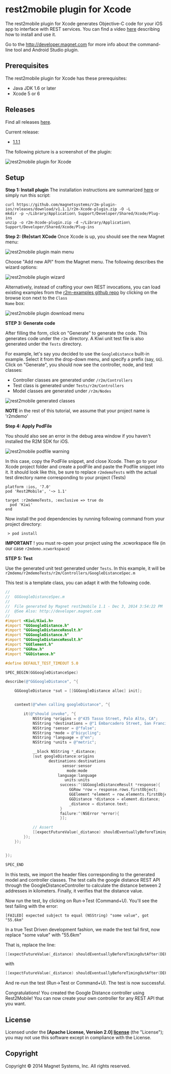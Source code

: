 rest2mobile plugin for Xcode
==============

The rest2mobile plugin for Xcode generates Objective-C code for your iOS app to interface with REST services. You can find a video [here](http://youtu.be/6qVBB5bKCaM) describing how to install and use it.

Go to the http://developer.magnet.com for more info about the command-line tool and Android Studio plugin.

## Prerequisites
The rest2mobile plugin for Xcode has these prerequisites:

* Java JDK 1.6 or later
* Xcode 5 or 6

## Releases

Find all releases [here](https://github.com/magnetsystems/r2m-plugin-ios/releases).

Current release:
* [1.1.1](https://github.com/magnetsystems/r2m-plugin-ios/releases/download/v1.1.1)
 

The following picture is a screenshot of the plugin: 

![rest2mobile plugin for Xcode](doc/img/R2M-add-api.jpg)


## Setup

__Step 1: Install plugin__
The installation instructions are summarized [here](http://developer.magnet.com/ios) or simply run this script:

```
curl https://github.com/magnetsystems/r2m-plugin-ios/releases/download/v1.1.1/r2m-Xcode-plugin.zip -O -L
mkdir -p ~/Library/Application\ Support/Developer/Shared/Xcode/Plug-ins
unzip -o r2m-Xcode-plugin.zip -d ~/Library/Application\ Support/Developer/Shared/Xcode/Plug-ins
```

__Step 2: (Re)start XCode__
Once Xcode is up, you should see the new Magnet menu:

![rest2mobile plugin main menu](doc/img/R2M-menu.jpg)

Choose "Add new API" from the Magnet menu. The following describes the wizard options:

![rest2mobile plugin wizard](doc/img/R2M-wizard-description.jpg)

Alternatively, instead of crafting your own REST invocations, you can load existing examples from the [r2m-examples github repo](https://github.com/magnetsystems/r2m-examples) by clicking on the browse icon next to the <code>Class Name</code> box:

![rest2mobile plugin download menu](doc/img/R2M-download.jpg)

__STEP 3: Generate code__

After filling the form, click on "Generate" to generate the code. This generates code under the <code>r2m</code> directory. A Kiwi unit test file is also generated under the <code><projectName>Tests</code> directory.

For example, let's say you decided to use the <code>GoogleDistance</code> built-in example. Select it from the drop-down menu, and specify a prefix (say, <code>GG</code>). Click on "Generate", you should now see the controller, node, and test classes:
* Controller classes are generated under <code><ProjectName>/r2m/Controllers</code> 
* Test class is generated under <code><ProjectName>Tests/r2m/Controllers</code> 
* Model classes are generated under <code><ProjectName>/r2m/Nodes</code> 


![rest2mobile generated classes](doc/img/R2M-generated-classes.jpg)

__NOTE__ in the rest of this tutorial, we assume that your project name is 'r2mdemo'

__Step 4: Apply PodFile__

You should also see an error in the debug area window if you haven't installed the R2M SDK for iOS. 

![rest2mobile podfile warning](doc/img/R2M-podfile-warning.jpg)


In this case, copy the PodFile snippet, and close Xcode. Then go to your Xcode project folder and create a podFile and paste the Podfile snippet into it. 
It should look like this, be sure to replace <code>r2mdemoTests</code> with the actual test directory name corresponding to your project (<projectName>Tests)
```
platform :ios, '7.0'
pod 'Rest2Mobile', '~> 1.1'

target :r2mdemoTests, :exclusive => true do
  pod 'Kiwi'
end
```

Now install the pod dependencies by running following command from your project directory:
``` 
 > pod install
``` 
__IMPORTANT__ ! you must re-open your project using the <projectName>.xcworkspace file (in our case <code>r2mdemo.xcworkspace</code>)


__STEP 5: Test__

Use the generated unit test generated under <code><projectName>Tests</code>. In this example, it will be
<code>r2mdemo/r2mdemoTests/r2m/Controllers/GoogleDistanceSpec.m</code>

This test is a template class, you can adapt it with the following code.
```objective-c
//
//  GGGoogleDistanceSpec.m
//
//  File generated by Magnet rest2mobile 1.1 - Dec 3, 2014 3:54:22 PM
//  @See Also: http://developer.magnet.com
//
#import <Kiwi/Kiwi.h>
#import "GGGoogleDistance.h"
#import "GGGoogleDistanceResult.h"
#import "GGGoogleDistance.h"
#import "GGGoogleDistanceResult.h"
#import "GGElement.h"
#import "GGRow.h"
#import "GGDistance.h"

#define DEFAULT_TEST_TIMEOUT 5.0

SPEC_BEGIN(GGGoogleDistanceSpec)

describe(@"GGGoogleDistance", ^{

    GGGoogleDistance *sut = [[GGGoogleDistance alloc] init];


    context(@"when calling googleDistance", ^{

        it(@"should invoke", ^{
            NSString *origins = @"435 Tasso Street, Palo Alto, CA";
            NSString *destinations = @"1 Embarcadero Street, San Francisco, CA";
            NSString *sensor = @"false";
            NSString *mode = @"bicycling";
            NSString *language = @"en";
            NSString *units = @"metric";

            __block NSString *_distance;
            [sut googleDistance:origins
                   destinations:destinations
                         sensor:sensor
                           mode:mode
                       language:language
                          units:units
                        success:^(GGGoogleDistanceResult *response){
                            GGRow *row = response.rows.firstObject;
                            GGElement *element = row.elements.firstObject;
                            GGDistance *distance = element.distance;
                            _distance = distance.text;
                        }
                        failure:^(NSError *error){
                        }];

            // Assert
            [[expectFutureValue(_distance) shouldEventuallyBeforeTimingOutAfter(DEFAULT_TEST_TIMEOUT)] equal:@"some value"];
        });
    });


});

SPEC_END

```

In this tests, we import the header files corresponding to the generated model and controller classes. The test calls the google distance REST API through the GoogleDistanceController to calculate the distance between 2 addresses in kilometers. 
Finally, it verifies that the distance value.

Now run the test, by clicking on Run->Test (Command+U). 
You'll see the test failing with the error:
```
[FAILED] expected subject to equal (NSString) "some value", got "55.6km"
```
In a true Test Driven development fashion, we made the test fail first, now replace "some value" with "55.6km"

That is, replace the line:
```objective-c
[[expectFutureValue(_distance) shouldEventuallyBeforeTimingOutAfter(DEFAULT_TEST_TIMEOUT)] equal:@"some value"];
```
with
```objective-c
[[expectFutureValue(_distance) shouldEventuallyBeforeTimingOutAfter(DEFAULT_TEST_TIMEOUT)] equal:@"55.6km"];
```

And re-run the test (Run->Test or Command+U). The test is now successful.

Congratulations! You created the Google Distance controller using Rest2Mobile! You can now create your own controller for any REST API that you want. 

## License

Licensed under the **[Apache License, Version 2.0] [license]** (the "License");
you may not use this software except in compliance with the License.

## Copyright

Copyright © 2014 Magnet Systems, Inc. All rights reserved.

[website]: http://developer.magnet.com
[techdoc]: https://github.com/magnetsystems/rest2mobile/wiki
[r2m-plugin-android]:https://github.com/magnetsystems/r2m-plugin-android/
[r2m-plugin-ios]:https://github.com/magnetsystems/r2m-plugin-ios/
[r2m-cli]:https://github.com/magnetsystems/r2m-cli/
[license]: http://www.apache.org/licenses/LICENSE-2.0
[r2m wiki]:https://github.com/magnetsystems/r2m-cli/wiki
